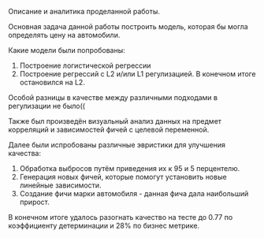 Описание и аналитика проделанной работы.

Основная задача данной работы построить модель, которая бы могла определять цену на автомобили.

Какие модели были попробованы:
1) Построение логистической регрессии
2) Построение регрессий с L2 и/или L1 регулизацией.
В конечном итоге остановился на L2.

Особой разницы в качестве между различными подходами в регулизации не было((

Также был произведён визуальный анализ данных на предмет корреляций и зависимостей фичей с целевой переменной.

Далее были испробованы различные эвристики для улучшения качества:
1) Обработка выбросов путём приведения их к 95 и 5 перцентелю.
2) Генерация новых фичей, которые помогут установить новые линейные зависимости.
3) Создание фичи марки автомобиля - данная фича дала наибольший прирост.

В конечном итоге удалось разогнать качество на тесте до 0.77 по коэффициенту детерминации и 28% по бизнес метрике.
